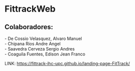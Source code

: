 # FittrackWeb
<h2>Colaboradores: </h2>
- De Cossio Velasquez, Alvaro Manuel
<br>
- Chipana Rios Andre Angel
<br>
- Saavedra Cerveza Sergio Andres
<br>
- Coaguila Fuentes, Edison Jean Franco



LINK: https://fittrack-ihc-upc.github.io/landing-page-FitTrack/ 
